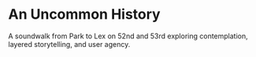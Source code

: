 # An Uncommon History

A soundwalk from Park to Lex on 52nd and 53rd exploring contemplation, layered storytelling, and user agency. 